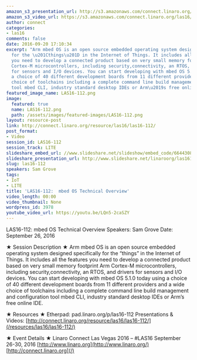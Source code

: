 ```yaml
---
amazon_s3_presentation_url: http://s3.amazonaws.com/connect.linaro.org/las16/Presentations/Monday/LAS16-112%20mbed%20OS%20Technical%20Overview.pdf
amazon_s3_video_url: https://s3.amazonaws.com/connect.linaro.org/las16/Videos/Monday/LAS16-112%20mbed%20OS%20Technical%20Overview.mp4
author: connect
categories:
- las16
comments: false
date: 2016-09-20 17:10:34
excerpt: "Arm mbed OS is an open source embedded operating system designed\nspecifically
  for the \u201Cthings\u201D in the Internet of Things. It includes all the features
  you need to develop a connected product based on very small memory footprint Arm
  Cortex-M microcontrollers, including security,connectivity, an RTOS, and drivers
  for sensors and I/O devices. You can start developing with mbed OS 5.1.0 today using
  a choice of 40 different development boards from 11 different providers and a wide
  choice of toolchains including a complete command line build management and configuration
  tool mbed CLI, industry standard desktop IDEs or Arm\u2019s free online IDE."
featured_image_name: LAS16-112.png
image:
  featured: true
  name: LAS16-112.png
  path: /assets/images/featured-images/LAS16-112.png
layout: resource-post
link: http://connect.linaro.org/resource/las16/las16-112/
post_format:
- Video
session_id: LAS16-112
session_track: LITE
slideshare_embed_url: //www.slideshare.net/slideshow/embed_code/66443081
slideshare_presentation_url: http://www.slideshare.net/linaroorg/las16112-mbed-os-technical-overview
slug: las16-112
speakers: Sam Grove
tags:
- IoT
- LITE
title: 'LAS16-112:  mbed OS Technical Overview'
video_length: 00:00
video_thumbnail: None
wordpress_id: 3978
youtube_video_url: https://youtu.be/LQn5-2caSZY
---
```


LAS16-112: mbed OS Technical Overview
Speakers: Sam Grove
Date: September 26, 2016

★ Session Description ★
Arm mbed OS is an open source embedded operating system designed
specifically for the “things” in the Internet of Things. It includes all the features you need to develop a connected product based on very small memory footprint Arm Cortex-M microcontrollers, including security,connectivity, an RTOS, and drivers for sensors and I/O devices. You can start developing with mbed OS 5.1.0 today using a choice of 40 different development boards from 11 different providers and a wide choice of toolchains including a complete command line build management and configuration tool mbed CLI, industry standard desktop IDEs or Arm’s free online IDE.

★ Resources ★
Etherpad: pad.linaro.org/p/las16-112
Presentations & Videos: [http://connect.linaro.org/resource/las16/las16-112/](/resources/las16/las16-112/)

★ Event Details ★
Linaro Connect Las Vegas 2016 – #LAS16
September 26-30, 2016
[http://www.linaro.org](http://www.linaro.org/)
[http://connect.linaro.org](/)